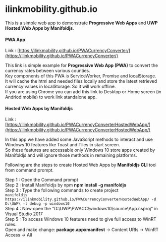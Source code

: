 # ilinkmobility.github.io
This is a simple web app to demonstrate **Progressive Web Apps** and **UWP Hosted Web Apps by Manifoldjs**.


#### PWA App
Link : [https://ilinkmobility.github.io/PWACurrencyConverter/](https://ilinkmobility.github.io/PWACurrencyConverter/)

This link is simple example for **Progressive Web App (PWA)** to convert the currency rates between various counties. <br/>
Key components of this PWA is ServiceWorker, Promise and localStorage.<br/>
It will cache the html and needed files locally and store the latest retrieved currency values in localStorage. So it will work offline.<br/>
If you are using Chrome you can add this link to Desktop or Home screen (in Andriod mobile) to work link standalone app. <br/>


#### Hosted Web Apps by Manifoldjs
Link : [https://ilinkmobility.github.io/PWACurrencyConverterHostedWebApp/](https://ilinkmobility.github.io/PWACurrencyConverterHostedWebApp/)

In this app we have added some JavaScript methods to interact and use Windows 10 features like Toast and Tiles in start screen. <br/>
So these features are accessable only Windows 10 store apps created by Manifoldjs and will ignore those methods in remaining platforms. <br/>

Following are the steps to create Hosted Web Apps by **Manifoldjs CLI** tool from command prompt.

Step 1 : Open the Command prompt <br/>
Step 2 : Install Manifoldjs by npm **npm install -g manifoldjs** <br/>
Step 3 : Type the following commands to create project <br/>
         ``manifoldjs https://ilinkmobility.github.io/PWACurrencyConverterHostedWebApp/ -d D:\UWP\ -l debug -p windows10`` <br />
Step 4 : Now open the "D:\UWP\PWACC\windows10\source\App.csproj" in Visual Studio 2017 <br />
Step 5 : To access Windows 10 features need to give full access to WinRT rules. <br />
         Open and make change: **package.appxmanifest** -> Content URIs -> WinRT Access -> All 
